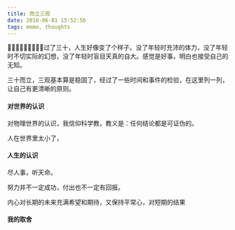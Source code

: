 ```yaml
---
title: 而立三观
date: 2018-06-01 15:52:56
tags: memo, thoughts
---
```


过了三十，人生好像变了个样子。没了年轻时充沛的体力，没了年轻时不切实际的幻想，没了年轻时盲目天真的自大。感觉是好事，明白也接受自己的无知。

三十而立，三观基本算是稳固了，经过了一些时间和事件的检验，在这里列一列，让自己有更清晰的原则。



#### 对世界的认识

对物理世界的认识，我信仰科学教，教义是：任何结论都是可证伪的。



人在世界里太小了，



#### 人生的认识

尽人事，听天命。

努力并不一定成功，付出也不一定有回报。

内心对长期的未来充满希望和期待，又保持平常心，对短期的结果

#### 我的取舍

